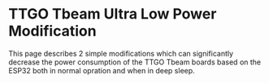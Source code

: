 # TTGO Tbeam Ultra Low Power Modification
 This page describes 2 simple modifications which can significantly decrease the power consumption of the TTGO Tbeam boards based on the ESP32 both in normal opration and when in deep sleep.
